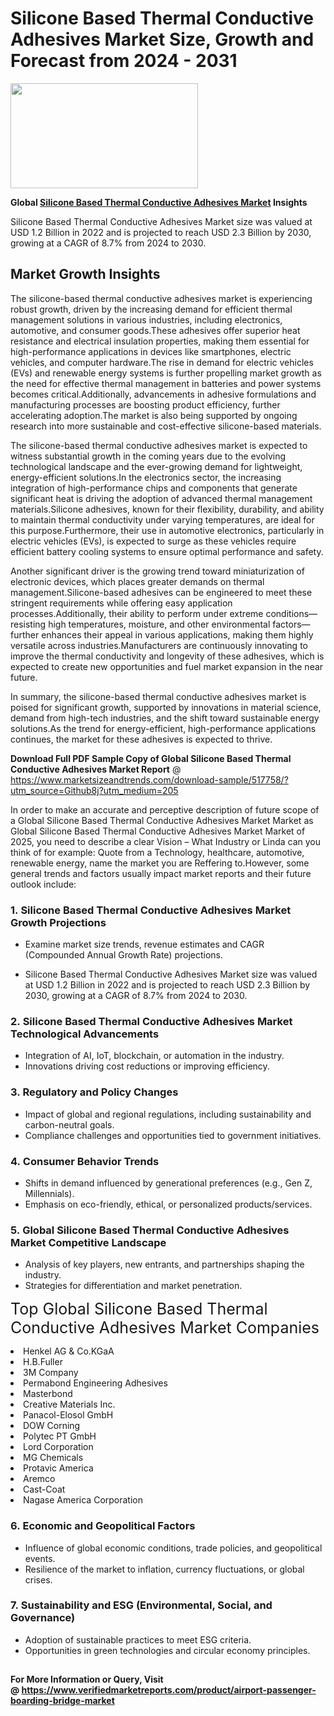 <H1>Silicone Based Thermal Conductive Adhesives Market Size, Growth and Forecast from 2024 - 2031</H1><img class="aligncenter size-medium wp-image-584254" src="https://thirdeyenews.in/wp-content/uploads/2024/09/Global-Market-Research-300x168.jpeg" alt="" width="300" height="168" /><p><strong>Global&nbsp;<a href="https://www.marketsizeandtrends.com/download-sample/517758/?utm_source=Github8j?utm_medium=205">Silicone Based Thermal Conductive Adhesives Market</a> Insights</strong></p><p>Silicone Based Thermal Conductive Adhesives Market size was valued at USD 1.2 Billion in 2022 and is projected to reach USD 2.3 Billion by 2030, growing at a CAGR of 8.7% from 2024 to 2030.</p><p><h2>Market Growth Insights</h2> <p>The silicone-based thermal conductive adhesives market is experiencing robust growth, driven by the increasing demand for efficient thermal management solutions in various industries, including electronics, automotive, and consumer goods.These adhesives offer superior heat resistance and electrical insulation properties, making them essential for high-performance applications in devices like smartphones, electric vehicles, and computer hardware.The rise in demand for electric vehicles (EVs) and renewable energy systems is further propelling market growth as the need for effective thermal management in batteries and power systems becomes critical.Additionally, advancements in adhesive formulations and manufacturing processes are boosting product efficiency, further accelerating adoption.The market is also being supported by ongoing research into more sustainable and cost-effective silicone-based materials.</p> <p>The silicone-based thermal conductive adhesives market is expected to witness substantial growth in the coming years due to the evolving technological landscape and the ever-growing demand for lightweight, energy-efficient solutions.In the electronics sector, the increasing integration of high-performance chips and components that generate significant heat is driving the adoption of advanced thermal management materials.Silicone adhesives, known for their flexibility, durability, and ability to maintain thermal conductivity under varying temperatures, are ideal for this purpose.Furthermore, their use in automotive electronics, particularly in electric vehicles (EVs), is expected to surge as these vehicles require efficient battery cooling systems to ensure optimal performance and safety.</p> <p>Another significant driver is the growing trend toward miniaturization of electronic devices, which places greater demands on thermal management.Silicone-based adhesives can be engineered to meet these stringent requirements while offering easy application processes.Additionally, their ability to perform under extreme conditions—resisting high temperatures, moisture, and other environmental factors—further enhances their appeal in various applications, making them highly versatile across industries.Manufacturers are continuously innovating to improve the thermal conductivity and longevity of these adhesives, which is expected to create new opportunities and fuel market expansion in the near future.</p> <p>In summary, the silicone-based thermal conductive adhesives market is poised for significant growth, supported by innovations in material science, demand from high-tech industries, and the shift toward sustainable energy solutions.As the trend for energy-efficient, high-performance applications continues, the market for these adhesives is expected to thrive.</p><p><span class=""><strong>Download Full PDF Sample Copy of Global Silicone Based Thermal Conductive Adhesives Market Report</strong> @ <a href="https://www.marketsizeandtrends.com/download-sample/517758/?utm_source=Github8j?utm_medium=205" target="_blank">https://www.marketsizeandtrends.com/download-sample/517758/?utm_source=Github8j?utm_medium=205</a></span></p><p>In order to make an accurate and perceptive description of future scope of a Global&nbsp;Silicone Based Thermal Conductive Adhesives Market Market as Global&nbsp;Silicone Based Thermal Conductive Adhesives Market Market of 2025, you need to describe a clear Vision &ndash; What Industry or Linda can you think of for example: Quote from a Technology, healthcare, automotive, renewable energy, name the market you are Reffering to.However, some general trends and factors usually impact market reports and their future outlook include:</p><h3>1.&nbsp;<strong>Silicone Based Thermal Conductive Adhesives Market Growth Projections</strong></h3><ul><li>Examine market size trends, revenue estimates and CAGR (Compounded Annual Growth Rate) projections.</li><li><p>Silicone Based Thermal Conductive Adhesives Market size was valued at USD 1.2 Billion in 2022 and is projected to reach USD 2.3 Billion by 2030, growing at a CAGR of 8.7% from 2024 to 2030.</p></li></ul><h3>2.&nbsp;<strong>Silicone Based Thermal Conductive Adhesives Market Technological Advancements</strong></h3><ul><li>Integration of AI, IoT, blockchain, or automation in the industry.</li><li>Innovations driving cost reductions or improving efficiency.</li></ul><h3>3.&nbsp;<strong>Regulatory and Policy Changes</strong></h3><ul><li>Impact of global and regional regulations, including sustainability and carbon-neutral goals.</li><li>Compliance challenges and opportunities tied to government initiatives.</li></ul><h3>4.&nbsp;<strong>Consumer Behavior Trends</strong></h3><ul><li>Shifts in demand influenced by generational preferences (e.g., Gen Z, Millennials).</li><li>Emphasis on eco-friendly, ethical, or personalized products/services.</li></ul><h3>5.&nbsp;<strong>Global Silicone Based Thermal Conductive Adhesives Market Competitive Landscape</strong></h3><ul><li>Analysis of key players, new entrants, and partnerships shaping the industry.</li><li>Strategies for differentiation and market penetration.</li></ul><p data-pm-slice="1 1 []"><span style="color: inherit; font-family: inherit; font-size: 25px;">Top Global Silicone Based Thermal Conductive Adhesives Market Companies</span></p><div class="" data-test-id=""><p><li>Henkel AG & Co.KGaA</li><li> H.B.Fuller</li><li> 3M Company</li><li> Permabond Engineering Adhesives</li><li> Masterbond</li><li> Creative Materials Inc.</li><li> Panacol-Elosol GmbH</li><li> DOW Corning</li><li> Polytec PT GmbH</li><li> Lord Corporation</li><li> MG Chemicals</li><li> Protavic America</li><li> Aremco</li><li> Cast-Coat</li><li> Nagase America Corporation</li></p></div><h3>6.&nbsp;<strong>Economic and Geopolitical Factors</strong></h3><ul><li>Influence of global economic conditions, trade policies, and geopolitical events.</li><li>Resilience of the market to inflation, currency fluctuations, or global crises.</li></ul><h3>7.&nbsp;<strong>Sustainability and ESG (Environmental, Social, and Governance)</strong></h3><ul><li>Adoption of sustainable practices to meet ESG criteria.</li><li>Opportunities in green technologies and circular economy principles.</li></ul><h2><strong style="font-size: 14px;">For More Information or Query, Visit @&nbsp;</strong><a style="background-color: #ffffff; font-size: 14px;" href="https://www.marketsizeandtrends.com/report/silicone-based-thermal-conductive-adhesives-market/" target="_blank">https://www.verifiedmarketreports.com/product/airport-passenger-boarding-bridge-market</a></h2>